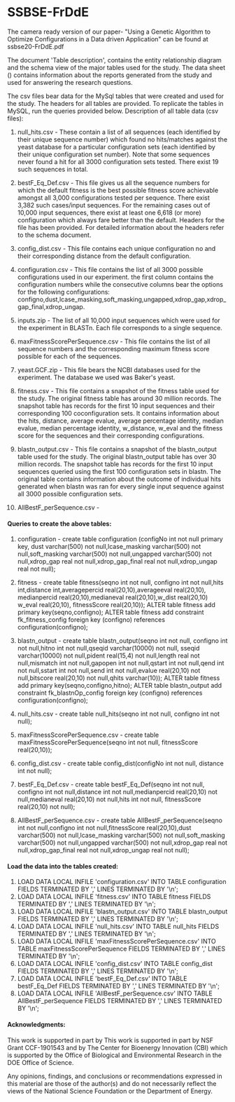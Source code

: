 # SSBSE-FrDdE

The camera ready version of our paper- "Using a Genetic Algorithm to Optimize Configurations in a Data driven Application" can be found at ssbse20-FrDdE.pdf

The document 'Table description', contains the entity relationship diagram and the schema view of the major tables used for the study.
The data sheet () contains information about the reports generated from the study and used for answering the research questions.

The csv files bear data for the MySql tables that were created and used for the study. The headers for all tables are provided. To replicate the tables in MySQL, run the queries provided below. Description of all table data (csv files):

1. null_hits.csv - These contain a list of all sequences (each identified by their unique sequence number) which found no hits/matches against the yeast database for a particular configuration sets (each identified by their unique configuration set number). Note that some sequences never found a hit for all 3000 configuration sets tested. There exist 19 such sequences in total.

2. bestF_Eq_Def.csv - This file gives us all the sequence numbers for which the default fitness is the best possible fitness score achievable amongst all 3,000 configurations tested per sequence. There exist 3,382 such cases/input sequences. For the remaining cases  out of 10,000 input sequences, there exist at least one 6,618 (or more) configuration which always fare better than the default. Headers for the file has been provided. For detailed information about the headers refer to the schema document.

3. config_dist.csv - This file contains each unique configuration no and their corresponding distance from the default configuration.

4. configuration.csv - This file contains the list of all 3000 possible configurations used in our experiment. the first column contains the configuration numbers while the consecutive columns bear the options for the following configurations: configno,dust,lcase_masking,soft_masking,ungapped,xdrop_gap,xdrop_gap_final,xdrop_ungap.

5. inputs.zip - The list of all 10,000 input sequences which were used for the experiment in BLASTn. Each file corresponds to a single sequence.

6. maxFitnessScorePerSequence.csv - This file contains the list of all sequence numbers and the corresponding maximum fitness score possible for each of the sequences.

7. yeast.GCF.zip - This file bears the NCBI databases used for the experiment. The database we used was Baker's yeast.

8. fitness.csv - This file contains a snapshot of the fitness table used for the study. The original fitness table has around 30 million records. The snapshot table has records for the first 10 input sequences and their corresponding 100 coconfiguration sets. It contains information about the hits, distance, average evalue, average percentage identity, median evalue, median percentage identity, w_distance, w_eval and the fitness score for the sequences and their corresponding configurations. 

9. blastn_output.csv - This file contains a snapshot of the blastn_output table used for the study. The original blastn_output table has over 30 million records. The snapshot table has records for the first 10 input sequences queried using the first 100 configuration sets in blastn. The original table contains information about the outcome of individual hits generated when blastn was ran for every single input sequence against all 3000 possible configuration sets.

10. AllBestF_perSequence.csv - 

#### Queries to create the above tables: 

1. configuration -
create table configuration (configNo int not null primary key, dust varchar(500) not null,lcase_masking varchar(500) not null,soft_masking varchar(500) not null,ungapped varchar(500) not null,xdrop_gap real not null,xdrop_gap_final real not null,xdrop_ungap real not null);

2. fitness - 
create table fitness(seqno int not null, configno int not null,hits int,distance int,averagepercid real(20,10),averageeval real(20,10), medianpercid real(20,10),medianeval real(20,10),w_dist real(20,10) w_eval real(20,10), fitnessScore real(20,10));
ALTER table fitness add primary key(seqno,configno);
ALTER table fitness add constraint fk_fitness_config foreign key (configno) references configuration(configno);

3. blastn_output - 
create table blastn_output(seqno int not null, configno int not null,hitno int not null,qseqid varchar(10000) not null, sseqid varchar(10000) not null,pident real(15,4) not null,length real not null,mismatch int not null,gapopen int not null,qstart int not null,qend int not null,sstart int not null,send int not null,evalue real(20,10) not null,bitscore real(20,10) not null,qhits varchar(10));
ALTER table fitness add primary key(seqno,configno,hitno);
ALTER table blastn_output add constraint fk_blastnOp_config foreign key (configno) references configuration(configno);

4. null_hits.csv - create table null_hits(seqno int not null, configno int not null);

5. maxFitnessScorePerSequence.csv - create table maxFitnessScorePerSequence(seqno int not null, fitnessScore real(20,10));

6. config_dist.csv - create table config_dist(configNo int not null, distance int not null);

7. bestF_Eq_Def.csv - create table bestF_Eq_Def(seqno int not null, configno int not null,distance int not null,medianpercid real(20,10) not null,medianeval real(20,10) not null,hits int not null, fitnessScore real(20,10) not null);

8. AllBestF_perSequence.csv - create table AllBestF_perSequence(seqno int not null,configno int not null,fitnessScore real(20,10),dust varchar(500) not null,lcase_masking varchar(500) not null,soft_masking varchar(500) not null,ungapped varchar(500) not null,xdrop_gap real not null,xdrop_gap_final real not null,xdrop_ungap real not null);

#### Load the data into the tables created:

1. LOAD DATA LOCAL INFILE 'configuration.csv' INTO TABLE configuration FIELDS TERMINATED BY ',' LINES TERMINATED BY '\n';
2. LOAD DATA LOCAL INFILE 'fitness.csv' INTO TABLE fitness FIELDS TERMINATED BY ',' LINES TERMINATED BY '\n';
3. LOAD DATA LOCAL INFILE 'blastn_output.csv' INTO TABLE blastn_output FIELDS TERMINATED BY ',' LINES TERMINATED BY '\n';
4. LOAD DATA LOCAL INFILE 'null_hits.csv' INTO TABLE null_hits FIELDS TERMINATED BY ',' LINES TERMINATED BY '\n';
5. LOAD DATA LOCAL INFILE 'maxFitnessScorePerSequence.csv' INTO TABLE maxFitnessScorePerSequence FIELDS TERMINATED BY ',' LINES TERMINATED BY '\n';
6. LOAD DATA LOCAL INFILE 'config_dist.csv' INTO TABLE config_dist FIELDS TERMINATED BY ',' LINES TERMINATED BY '\n';
7. LOAD DATA LOCAL INFILE 'bestF_Eq_Def.csv' INTO TABLE bestF_Eq_Def FIELDS TERMINATED BY ',' LINES TERMINATED BY '\n';
8. LOAD DATA LOCAL INFILE 'AllBestF_perSequence.csv' INTO TABLE AllBestF_perSequence FIELDS TERMINATED BY ',' LINES TERMINATED BY '\n';

#### Acknowledgments:

This work is supported in part by This work is supported in part by NSF Grant CCF-1901543 and by The Center for Bioenergy Innovation (CBI) which is supported by the Office of Biological and Environmental Research in the DOE Office of Science.

Any opinions, findings, and conclusions or recommendations expressed in this material are those of the author(s) and do not necessarily reflect the views of the National Science Foundation or the Department of Energy.
